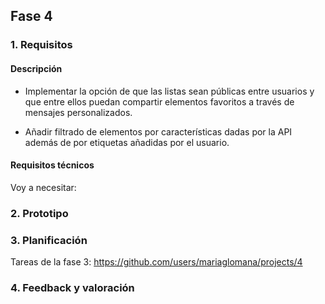 ## Fase 4

### 1. Requisitos

#### Descripción

- Implementar la opción de que las listas sean públicas entre usuarios y que entre ellos puedan compartir elementos favoritos a través de mensajes personalizados.

- Añadir filtrado de elementos por características dadas por la API además de por etiquetas añadidas por el usuario.

#### Requisitos técnicos

Voy a necesitar:

### 2. Prototipo

### 3. Planificación

Tareas de la fase 3:
https://github.com/users/mariaglomana/projects/4

### 4. Feedback y valoración
